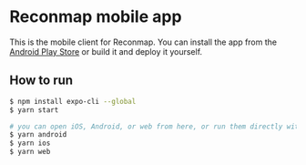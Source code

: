 # Reconmap mobile app

This is the mobile client for Reconmap. You can install the app from the [Android Play Store](https://play.google.com/store/apps/dev?id=8672700637626524650) or build it and deploy it yourself.

## How to run

```sh
$ npm install expo-cli --global
$ yarn start

# you can open iOS, Android, or web from here, or run them directly with the commands below.
$ yarn android
$ yarn ios
$ yarn web
```
